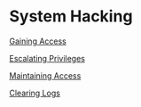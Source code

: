 # System Hacking

[Gaining Access](System%20Hacking/Gaining%20Access.md)

[Escalating Privileges](System%20Hacking/Escalating%20Privileges.md)

[Maintaining Access](System%20Hacking/Maintaining%20Access.md)

[Clearing Logs](System%20Hacking/Clearing%20Logs.md)